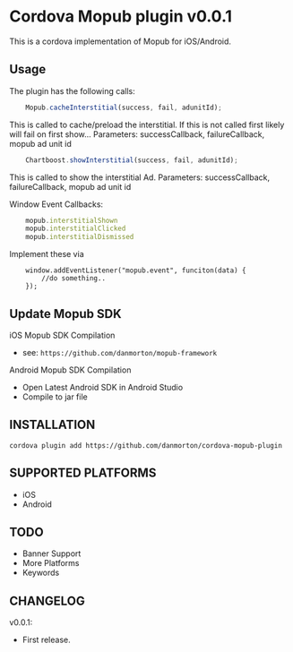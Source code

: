 Cordova Mopub plugin v0.0.1
=============

This is a cordova implementation of Mopub for iOS/Android.

Usage
-------

The plugin has the following calls:
```JavaScript
	Mopub.cacheInterstitial(success, fail, adunitId);
```
This is called to cache/preload the interstitial. If this is not called first likely will fail on first show...
Parameters: successCallback, failureCallback, mopub ad unit id
```JavaScript
	Chartboost.showInterstitial(success, fail, adunitId);
```
This is called to show the interstitial Ad.
Parameters: successCallback, failureCallback, mopub ad unit id

Window Event Callbacks:

```JavaScript
	mopub.interstitialShown
	mopub.interstitialClicked
	mopub.interstitialDismissed
```

Implement these via

```
	window.addEventListener("mopub.event", funciton(data) {
		//do something..
	});
```

Update Mopub SDK
----------------

iOS Mopub SDK Compilation

- see: ```https://github.com/danmorton/mopub-framework```

Android Mopub SDK Compilation

- Open Latest Android SDK in Android Studio
- Compile to jar file

INSTALLATION
-------------

	cordova plugin add https://github.com/danmorton/cordova-mopub-plugin


SUPPORTED PLATFORMS
-------------------

- iOS
- Android

TODO
------

- Banner Support
- More Platforms
- Keywords

CHANGELOG
---------
v0.0.1:

 - First release.
